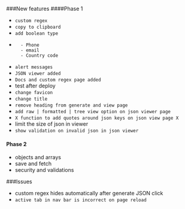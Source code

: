 ###New features
####Phase 1

- ```custom regex```
- ```copy to clipboard```
- ```add boolean type```
- ```add list of regex
	- Phone
	- email
	- Country code
  ```
- ```alert messages```
- ```JSON viewer added```
- ```Docs and custom regex page added```
- test after deploy
- ```change favicon```
- ```change title```
- ```remove heading from generate and view page```
- ```add raw | formatted | tree view option on json viewer page```
- ```X function to add quotes around json keys on json view page X```
- limit the size of json in viewer
- ```show validation on invalid json in json viewer```



#### Phase 2

- objects and arrays
- save and fetch
- security and validations

###Issues
- custom regex hides automatically after generate JSON click
- ```active tab in nav bar is incorrect on page reload```
